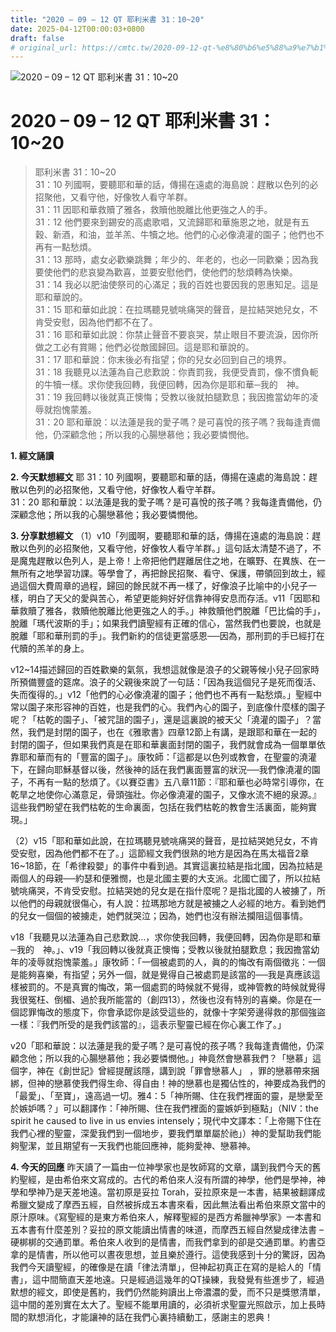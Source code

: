 ```yaml
---
title: "2020 – 09 – 12 QT 耶利米書 31：10~20"
date: 2025-04-12T00:00:03+0800
draft: false
# original_url: https://cmtc.tw/2020-09-12-qt-%e8%80%b6%e5%88%a9%e7%b1%b3%e6%9b%b8-31%ef%bc%9a1020
---
```


![2020 – 09 – 12 QT 耶利米書 31：10\~20](/images/qt.jpg   "2020 – 09 – 12 QT 耶利米書 31：10\~20")

# 2020 – 09 – 12 QT 耶利米書 31：10\~20

> 耶利米書 31：10\~20  
> 31：10 列國啊，要聽耶和華的話，傳揚在遠處的海島說：趕散以色列的必招聚他，又看守他，好像牧人看守羊群。  
> 31：11 因耶和華救贖了雅各，救贖他脫離比他更強之人的手。  
> 31：12 他們要來到錫安的高處歌唱，又流歸耶和華施恩之地，就是有五穀、新酒，和油，並羊羔、牛犢之地。他們的心必像澆灌的園子；他們也不再有一點愁煩。  
> 31：13 那時，處女必歡樂跳舞；年少的、年老的，也必一同歡樂；因為我要使他們的悲哀變為歡喜，並要安慰他們，使他們的愁煩轉為快樂。  
> 31：14 我必以肥油使祭司的心滿足；我的百姓也要因我的恩惠知足。這是耶和華說的。  
> 31：15 耶和華如此說：在拉瑪聽見號咷痛哭的聲音，是拉結哭她兒女，不肯受安慰，因為他們都不在了。  
> 31：16 耶和華如此說：你禁止聲音不要哀哭，禁止眼目不要流淚，因你所做之工必有賞賜；他們必從敵國歸回。這是耶和華說的。  
> 31：17 耶和華說：你末後必有指望；你的兒女必回到自己的境界。  
> 31：18 我聽見以法蓮為自己悲歎說：你責罰我，我便受責罰，像不慣負軛的牛犢一樣。求你使我回轉，我便回轉，因為你是耶和華─我的　神。  
> 31：19 我回轉以後就真正懊悔；受教以後就拍腿歎息；我因擔當幼年的凌辱就抱愧蒙羞。  
> 31：20 耶和華說：以法蓮是我的愛子嗎？是可喜悅的孩子嗎？我每逢責備他，仍深顧念他；所以我的心腸戀慕他；我必要憐憫他。

**1. 經文誦讀**

**2.  今天默想經文**
耶 31：10 列國啊，要聽耶和華的話，傳揚在遠處的海島說：趕散以色列的必招聚他，又看守他，好像牧人看守羊群。  
31：20 耶和華說：以法蓮是我的愛子嗎？是可喜悅的孩子嗎？我每逢責備他，仍深顧念他；所以我的心腸戀慕他；我必要憐憫他。

**3. 分享默想經文**
（1）v10「列國啊，要聽耶和華的話，傳揚在遠處的海島說：趕散以色列的必招聚他，又看守他，好像牧人看守羊群。」這句話太清楚不過了，不是魔鬼趕散以色列人，是上帝！上帝把他們趕離居住之地，在曠野、在異族、在一無所有之地學習功課。等學會了，再把餘民招聚、看守、保護，帶領回到故土，經過這個大費周章的過程，歸回的餘民就不再一樣了，好像浪子比喻中的小兒子一樣，明白了天父的愛與苦心，希望更能夠好好信靠神得安息而存活。v11「因耶和華救贖了雅各，救贖他脫離比他更強之人的手。」神救贖他們脫離「巴比倫的手」，脫離「瑪代波斯的手」；如果我們讀聖經有正確的信心，當然我們也要說，也就是脫離「耶和華刑罰的手」。我們新約的信徒更當感恩──因為，那刑罰的手已經打在代贖的羔羊的身上。

v12\~14描述歸回的百姓歡樂的氣氛，我想這就像是浪子的父親等候小兒子回家時所預備豐盛的筵席。浪子的父親後來說了一句話：「因為我這個兒子是死而復活、失而復得的。」v12「他們的心必像澆灌的園子；他們也不再有一點愁煩。」聖經中常以園子來形容神的百姓，也是我們的心。我們內心的園子，到底像什麼樣的園子呢？「枯乾的園子」、「被咒詛的園子」，還是這裏說的被天父「澆灌的園子」？當然，我們是封閉的園子，也在《雅歌書》四章12節上有講，是跟耶和華在一起的封閉的園子，但如果我們真是在耶和華裏面封閉的園子，我們就會成為一個單單依靠耶和華而有的「豐富的園子」。康牧師：「這都是以色列或教會，在聖靈的澆灌下，在歸向耶穌基督以後，然後神的話在我們裏面豐富的狀況──我們像澆灌的園子，不再有一點的愁煩了。《以賽亞書》五八章11節：『耶和華也必時常引導你，在乾旱之地使你心滿意足，骨頭強壯。你必像澆灌的園子，又像水流不絕的泉源。』這些我們盼望在我們枯乾的生命裏面，包括在我們枯乾的教會生活裏面，能夠實現。」

（2）v15「耶和華如此說，在拉瑪聽見號咷痛哭的聲音，是拉結哭她兒女，不肯受安慰，因為他們都不在了。」這節經文我們很熟的地方是因為在馬太福音2章16\~18節，在「希律殺嬰」的事件中看到過。其實這裏拉結是指北國，因為拉結是兩個人的母親──約瑟和便雅憫，也是北國主要的大支派。北國亡國了，所以拉結號咷痛哭，不肯受安慰。拉結哭她的兒女是在指什麼呢？是指北國的人被擄了，所以他們的母親就很傷心，有人說：拉瑪那地方就是被擄之人必經的地方。看到她們的兒女一個個的被擄走，她們就哭泣；因為，她們也沒有辦法攔阻這個事情。

v18「我聽見以法蓮為自己悲歎說…，求你使我回轉，我便回轉，因為你是耶和華─我的　神。」、v19「我回轉以後就真正懊悔；受教以後就拍腿歎息；我因擔當幼年的凌辱就抱愧蒙羞。」康牧師：「一個被處罰的人，眞的的悔改有兩個徵兆：一個是能夠喜樂，有指望；另外一個，就是覺得自己被處罰是該當的──我是真應該這樣被罰的。不是真實的悔改，第一個處罰的時候就不覺得，或神管教的時候就覺得我很冤枉、倒楣、過於我所能當的（創四13），然後也沒有特別的喜樂。你是在一個認罪悔改的態度下，你會承認你是該受這些的，就像十字架旁邊得救的那個強盜一樣：『我們所受的是我們該當的』，這表示聖靈已經在你心裏工作了。」

v20「耶和華說：以法蓮是我的愛子嗎？是可喜悅的孩子嗎？我每逢責備他，仍深顧念他；所以我的心腸戀慕他；我必要憐憫他。」神竟然會戀慕我們？「戀慕」這個字，神在《創世記》曾經提醒該隱，講到說「罪會戀慕人」 ，罪的戀慕帶來捆綁，但神的戀慕使我們得生命、得自由！神的戀慕也是獨佔性的，神要成為我們的「最愛」、「至寶」，遠高過一切。雅4：5「神所賜、住在我們裡面的靈，是戀愛至於嫉妒嗎？」可以翻譯作：「神所賜、住在我們裡面的靈嫉妒到極點」（NIV：the spirit he caused to live in us envies intensely；現代中文譯本：「上帝賜下住在我們心裡的聖靈，深愛我們到一個地步，要我們單單屬於祂」）神的愛幫助我們能夠聖潔，並且期望有一天我們也能回應神，能夠愛神、戀慕神。

**4. 今天的回應**
昨天讀了一篇由一位神學家也是牧師寫的文章，講到我們今天的舊約聖經，是由希伯來文寫成的。古代的希伯來人沒有所謂的神學，他們是學神，神學和學神乃是天差地遠。當初原是妥拉 Torah，妥拉原來是一本書，結果被翻譯成希臘文變成了摩西五經，自然被拆成五本書來看，因此無法看出希伯來原文當中的原汁原味。《寫聖經的是東方希伯來人，解釋聖經的是西方希臘神學家》一本書和五本書有什麼差別？妥拉的原文能讀出情書的味道，而摩西五經自然變成律法書 –硬梆梆的交通罰單。希伯來人收到的是情書，而我們拿到的卻是交通罰單。約書亞拿的是情書，所以他可以晝夜思想，並且樂於遵行。這使我感到十分的驚訝，因為我們今天讀聖經，的確像是在讀「律法清單」，但神起初真正在寫的是給人的「情書」，這中間簡直天差地遠。只是經過這幾年的QT操練，我發覺有些進步了，經過默想的經文，即使是舊約，我們仍然能夠讀出上帝濃濃的愛，而不只是獎懲清單，這中間的差別實在太大了。聖經不能單用讀的，必須祈求聖靈光照啟示，加上長時間的默想消化，才能讓神的話在我們心裏持續動工，感謝主的恩典！
